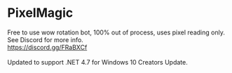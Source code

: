 # PixelMagic
Free to use wow rotation bot, 100% out of process, uses pixel reading only.<br>
See Discord for more info.<br>
https://discord.gg/FRaBXCf<br>
<br>
Updated to support .NET 4.7 for Windows 10 Creators Update.<br>
